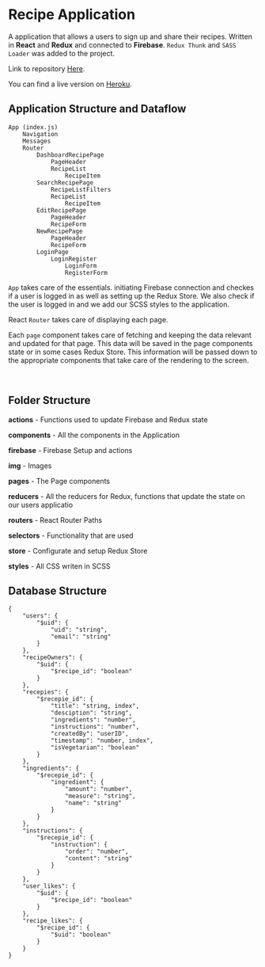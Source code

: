 # Recipe Application

A application that allows a users to sign up and share their recipes. Written in **React** and **Redux** and connected to **Firebase**. `Redux Thunk` and `SASS Loader` was added to the project.

Link to repository [Here](https://github.com/tomkaar/recipes-application).

You can find a live version on [Heroku](https://recipes-application.herokuapp.com/).



## Application Structure and Dataflow

```
App (index.js)
    Navigation
	Messages
	Router 
		DashboardRecipePage
			PageHeader
			RecipeList
				RecipeItem
		SearchRecipePage
			RecipeListFilters
			RecipeList
				RecipeItem
		EditRecipePage
			PageHeader
			RecipeForm
		NewRecipePage
			PageHeader
			RecipeForm
		LoginPage
			LoginRegister
				LoginForm
				RegisterForm
```



`App` takes care of the essentials. initiating Firebase connection and checkes if a user is logged in as well as setting up the Redux Store. We also check if the user is logged in and we add our SCSS styles to the application.

React `Router` takes care of displaying each page. 

Each `page` component takes care of fetching and keeping the data relevant and updated for that page. This data will be saved in the page components state or in some cases Redux Store. This information will be passed down to the appropriate components that take care of the rendering to the screen.

​	

## Folder Structure 

**actions** - Functions used to update Firebase and Redux state

**components** - All the components in the Application

**firebase** - Firebase Setup and actions

**img** - Images

**pages** - The Page components 

**reducers** - All the reducers for Redux, functions that update the state on our users applicatio

**routers** - React Router Paths

**selectors** - Functionality that are used

**store** - Configurate and setup Redux Store

**styles** - All CSS writen in SCSS



## Database Structure

```
{
    "users": {
        "$uid": {
            "uid": "string",
            "email": "string"
        }
    },
    "recipeOwners": {
        "$uid": {
            "$recipe_id": "boolean"
        }
    },
    "recepies": {
        "$recepie_id": {
            "title": "string, index",
            "desciption": "string",
            "ingredients": "number",
            "instructions": "number",
            "createdBy": "userID",
            "timestamp": "number, index",
            "isVegetarian": "boolean"
        }
    },
    "ingredients": {
        "$recepie_id": {
            "ingredient": {
                "amount": "number",
                "measure": "string",
                "name": "string"
            }
        }
    },
    "instructions": {
        "$recepie_id": {
            "instruction": {
                "order": "number",
                "content": "string"
            }
        }
    },
    "user_likes": {
        "$uid": {
            "$recipe_id": "boolean"
        }
    },
    "recipe_likes": {
        "$recipe_id": {
            "$uid": "boolean"
        }
    }
}
```





